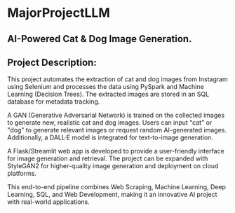 # MajorProjectLLM
## AI-Powered Cat &amp; Dog Image Generation.

## Project Description:

This project automates the extraction of cat and dog images from Instagram using Selenium and processes the data using PySpark and Machine Learning (Decision Trees). The extracted images are stored in an SQL database for metadata tracking.

A GAN (Generative Adversarial Network) is trained on the collected images to generate new, realistic cat and dog images. Users can input "cat" or "dog" to generate relevant images or request random AI-generated images. Additionally, a DALL·E model is integrated for text-to-image generation.

A Flask/Streamlit web app is developed to provide a user-friendly interface for image generation and retrieval. The project can be expanded with StyleGAN2 for higher-quality image generation and deployment on cloud platforms.

This end-to-end pipeline combines Web Scraping, Machine Learning, Deep Learning, SQL, and Web Development, making it an innovative AI project with real-world applications. 
